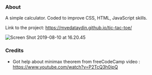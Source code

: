 ### About
A simple calculator. Coded to improve CSS, HTML, JavaScript skills.

Link to the project: https://mvedataydin.github.io/tic-tac-toe/

![Screen Shot 2019-08-10 at 16.20.45](./screenshots/image.png?raw=true "Tic Tac Toe")

###  Credits
- Got help about minimax theorem from freeCodeCamp video :  https://www.youtube.com/watch?v=P2TcQ3h0ipQ 
